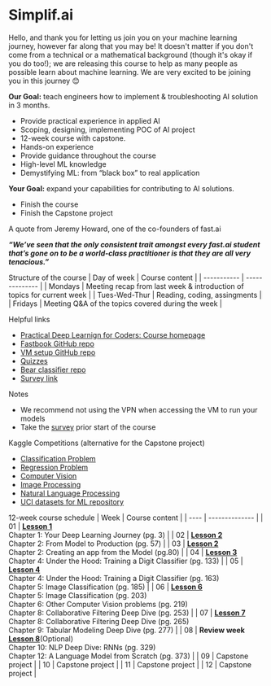 # Simplif.ai

Hello, and thank you for letting us join you on your machine learning journey, however far along that you may be! It doesn't matter if you don't come from a technical or a mathematical background (though it's okay if you do too!); we are releasing this course to help as many people as possible learn about machine learning. We are very excited to be joining you in this journey 😊

**Our Goal:** teach engineers how to implement & troubleshooting AI solution in 3 months.
- Provide practical experience in applied AI
- Scoping, designing, implementing POC of AI project
- 12-week course with capstone.
- Hands-on experience
- Provide guidance throughout the course
- High-level ML knowledge
- Demystifying ML: from “black box” to real application

**Your Goal:** expand your capabilities for contributing to AI solutions.
- Finish the course
- Finish the Capstone project

A quote from Jeremy Howard, one of the co-founders of fast.ai

___“We’ve seen that the only consistent trait amongst every fast.ai student that’s gone on to be a world-class practitioner is that they are all very tenacious.”___

Structure of the course
| Day of week | Course content |
| ----------- | -------------- |
| Mondays     | Meeting recap from last week & introduction of topics for current week |
| Tues-Wed-Thur | Reading, coding, assingments |
| Fridays | Meeting Q&A of the topics covered during the week |

Helpful links
- [Practical Deep Learnign for Coders: Course homepage](https://course.fast.ai/)
- [Fastbook GitHub repo](https://github.com/fastai/fastbook)
- [VM setup GitHub repo](https://github.com/murilogustineli/DataScienceVM/tree/main/Samples/fastai2)
- [Quizzes](https://aiquizzes.com/howto)
- [Bear classifier repo](https://github.com/murilogustineli/bear-classifier)
- [Survey link](https://forms.gle/diCAZerPeNtg4ASk9)

Notes
- We recommend not using the VPN when accessing the VM to run your models
- Take the [survey](https://forms.gle/diCAZerPeNtg4ASk9) prior start of the course

Kaggle Competitions (alternative for the Capstone project)
- [Classification Problem](https://www.kaggle.com/c/titanic)
- [Regression Problem](https://www.kaggle.com/c/house-prices-advanced-regression-techniques)
- [Computer Vision](https://www.kaggle.com/c/digit-recognizer)
- [Image Processing](https://www.kaggle.com/c/facial-keypoints-detection)
- [Natural Language Processing](https://www.kaggle.com/c/word2vec-nlp-tutorial) 
- [UCI datasets for ML repository](https://archive.ics.uci.edu/ml/datasets.php)

12-week course schedule
| Week | Course content |
| ---- | -------------- |
| 01   | [**Lesson 1**](https://course.fast.ai/videos/?lesson=1) <br> Chapter 1: Your Deep Learning Journey (pg. 3) |
| 02   | [**Lesson 2**](https://course.fast.ai/videos/?lesson=2) <br> Chapter 2: From Model to Production (pg. 57) |
| 03   | [**Lesson 2**](https://course.fast.ai/videos/?lesson=2) <br> Chapter 2: Creating an app from the Model (pg.80) |
| 04   | [**Lesson 3**](https://course.fast.ai/videos/?lesson=3) <br> Chapter 4: Under the Hood: Training a Digit Classifier (pg. 133) |
| 05   | [**Lesson 4**](https://course.fast.ai/videos/?lesson=4) <br> Chapter 4: Under the Hood: Training a Digit Classifier (pg. 163) <br> Chapter 5: Image Classification (pg. 185) |
| 06   | [**Lesson 6**](https://course.fast.ai/videos/?lesson=6) <br> Chapter 5: Image Classification (pg. 203) <br> Chapter 6: Other Computer Vision problems (pg. 219) <br> Chapter 8: Collaborative Filtering Deep Dive (pg. 253) |
| 07   | [**Lesson 7**](https://course.fast.ai/videos/?lesson=7) <br> Chapter 8: Collaborative Filtering Deep Dive (pg. 265) <br> Chapter 9: Tabular Modeling Deep Dive (pg. 277) |
| 08   | **Review week** <br> [**Lesson 8**](https://course.fast.ai/videos/?lesson=8)(Optional) <br> Chapter 10: NLP Deep Dive: RNNs (pg. 329) <br> Chapter 12: A Language Model from Scratch (pg. 373) |
| 09   | Capstone project |
| 10   | Capstone project |
| 11   | Capstone project |
| 12   | Capstone project |
